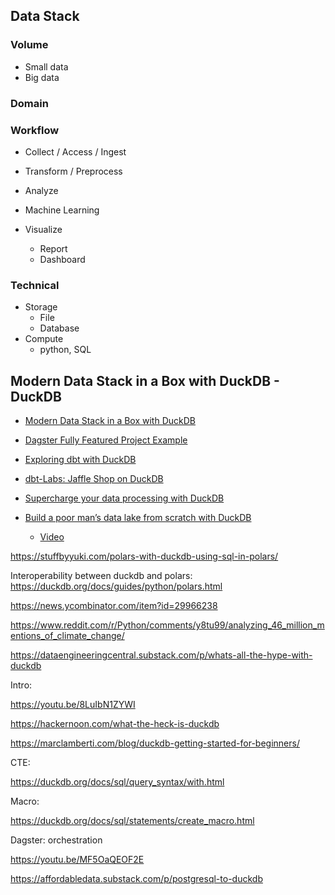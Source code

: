 
## Data Stack

### Volume

- Small data
- Big data

### Domain



### Workflow

- Collect / Access / Ingest

- Transform / Preprocess

- Analyze

- Machine Learning

- Visualize
    - Report
    - Dashboard

### Technical

- Storage
    - File
    - Database
- Compute
    - python, SQL


## Modern Data Stack in a Box with DuckDB - DuckDB

- [Modern Data Stack in a Box with DuckDB](https://duckdb.org/2022/10/12/modern-data-stack-in-a-box.html) 

- [Dagster Fully Featured Project Example](https://github.com/dagster-io/dagster/blob/master/examples/project_fully_featured/README.md)

- [Exploring dbt with DuckDB](https://rmoff.net/2022/10/20/data-engineering-in-2022-exploring-dbt-with-duckdb/)

- [dbt-Labs: Jaffle Shop on DuckDB](https://github.com/dbt-labs/jaffle_shop_duckdb)

- [Supercharge your data processing with DuckDB](https://medium.com/learning-sql/supercharge-your-data-processing-with-duckdb-cea907196704)


- [Build a poor man’s data lake from scratch with DuckDB](https://dagster.io/blog/duckdb-data-lake)
    - [Video](https://youtu.be/33sxkrt6eYk)


https://stuffbyyuki.com/polars-with-duckdb-using-sql-in-polars/

Interoperability between duckdb and polars:
https://duckdb.org/docs/guides/python/polars.html

https://news.ycombinator.com/item?id=29966238

https://www.reddit.com/r/Python/comments/y8tu99/analyzing_46_million_mentions_of_climate_change/

https://dataengineeringcentral.substack.com/p/whats-all-the-hype-with-duckdb


Intro:

https://youtu.be/8LuIbN1ZYWI

https://hackernoon.com/what-the-heck-is-duckdb

https://marclamberti.com/blog/duckdb-getting-started-for-beginners/

CTE:

https://duckdb.org/docs/sql/query_syntax/with.html

Macro:

https://duckdb.org/docs/sql/statements/create_macro.html

Dagster: orchestration

https://youtu.be/MF5OaQEOF2E




https://affordabledata.substack.com/p/postgresql-to-duckdb



